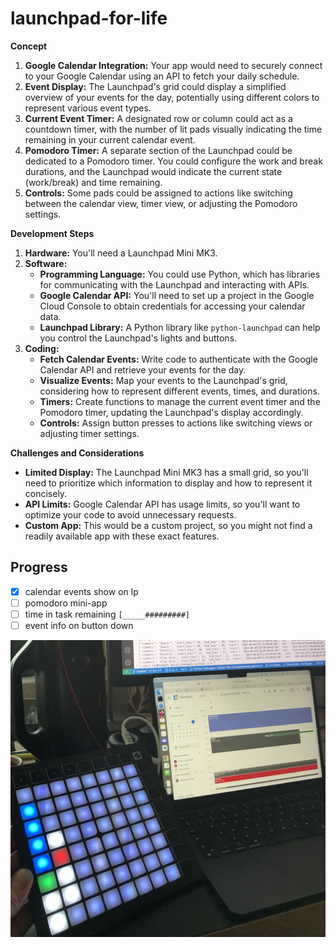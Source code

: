 # launchpad-for-life

**Concept**

1.  **Google Calendar Integration:** Your app would need to securely connect to your Google Calendar using an API to fetch your daily schedule.
2.  **Event Display:** The Launchpad's grid could display a simplified overview of your events for the day, potentially using different colors to represent various event types.
3.  **Current Event Timer:** A designated row or column could act as a countdown timer, with the number of lit pads visually indicating the time remaining in your current calendar event.
4.  **Pomodoro Timer:** A separate section of the Launchpad could be dedicated to a Pomodoro timer. You could configure the work and break durations, and the Launchpad would indicate the current state (work/break) and time remaining.
5.  **Controls:** Some pads could be assigned to actions like switching between the calendar view, timer view, or adjusting the Pomodoro settings.

**Development Steps**

1.  **Hardware:** You'll need a Launchpad Mini MK3.
2.  **Software:**
    *   **Programming Language:** You could use Python, which has libraries for communicating with the Launchpad and interacting with APIs.
    *   **Google Calendar API:** You'll need to set up a project in the Google Cloud Console to obtain credentials for accessing your calendar data.
    *   **Launchpad Library:** A Python library like `python-launchpad` can help you control the Launchpad's lights and buttons.
3.  **Coding:**
    *   **Fetch Calendar Events:** Write code to authenticate with the Google Calendar API and retrieve your events for the day.
    *   **Visualize Events:** Map your events to the Launchpad's grid, considering how to represent different events, times, and durations.
    *   **Timers:** Create functions to manage the current event timer and the Pomodoro timer, updating the Launchpad's display accordingly.
    *   **Controls:** Assign button presses to actions like switching views or adjusting timer settings.

**Challenges and Considerations**

*   **Limited Display:** The Launchpad Mini MK3 has a small grid, so you'll need to prioritize which information to display and how to represent it concisely.
*   **API Limits:** Google Calendar API has usage limits, so you'll want to optimize your code to avoid unnecessary requests.
*   **Custom App:** This would be a custom project, so you might not find a readily available app with these exact features.

## Progress

- [x] calendar events show on lp
- [ ] pomodoro mini-app
- [ ] time in task remaining `[_____#########]`
- [ ] event info on button down

![launchpad showing calendar events](img/example.jpg)
